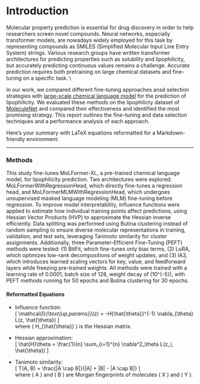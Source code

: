 # Introduction
Molecular property prediction is essential for drug discovery in order to help researchers screen novel compounds. Neural networks, especially transformer models, are nowadays widely employed for this task by representing compounds as SMILES (Simplified Molecular Input Line Entry System) strings. Various research groups have written transformer architectures for predicting properties such as solubility and lipophilicity, but accurately predicting continuous values remains a challenge. Accurate prediction requires both pretraining on large chemical datasets and fine-tuning on a specific task. \\

In our work, we compared different fine-tuning approaches ansd selection strategies with [large-scale chemical language model](https://huggingface.co/ibm-research/MoLFormer-XL-both-10pct) for the prediction of lipophilicity. We evaluated these methods on the lipophilicty dataset of [MoleculeNet](https://moleculenet.org/datasets-1) and compared their effectiveness and identified the most promising strategy. This report outlines the fine-tuning and data selection techniques and a performance analysis of each approach.

Here’s your summary with LaTeX equations reformatted for a Markdown-friendly environment:  

---

### Methods  

This study fine-tunes MoLFormer-XL, a pre-trained chemical language model, for lipophilicity prediction. Two architectures were explored: MoLFormerWithRegressionHead, which directly fine-tunes a regression head, and MoLFormerMLMWithRegressionHead, which undergoes unsupervised masked language modeling (MLM) fine-tuning before regression. To improve model interpretability, influence functions were applied to estimate how individual training points affect predictions, using Hessian Vector Products (HVP) to approximate the Hessian inverse efficiently. Data splitting was performed using Butina clustering instead of random sampling to ensure diverse molecular representations in training, validation, and test sets, leveraging Tanimoto similarity for cluster assignments. Additionally, three Parameter-Efficient Fine-Tuning (PEFT) methods were tested: (1) BitFit, which fine-tunes only bias terms, (2) LoRA, which optimizes low-rank decompositions of weight updates, and (3) IA3, which introduces learned scaling vectors for key, value, and feedforward layers while freezing pre-trained weights. All methods were trained with a learning rate of 0.0001, batch size of 128, weight decay of \(10^{-5}\), with PEFT methods running for 50 epochs and Butina clustering for 30 epochs.  

#### Reformatted Equations  

- Influence function:  
  \[
  \mathcal{I}_{\text{up,params}}(z) = -H_{\hat{\theta}}^{-1} \nabla_{\theta} L(z, \hat{\theta})
  \]  
  where \( H_{\hat{\theta}} \) is the Hessian matrix.  

- Hessian approximation:  
  \[
  \hat{H}\theta = \frac{1}{n} \sum_{i=1}^{n} \nabla^2_\theta L(z_i, \hat{\theta})
  \]  

- Tanimoto similarity:  
  \[
  T(A, B) = \frac{|A \cap B|}{|A| + |B| - |A \cap B|}
  \]  
  where \( A \) and \( B \) are Morgan fingerprints of molecules \( X \) and \( Y \).
